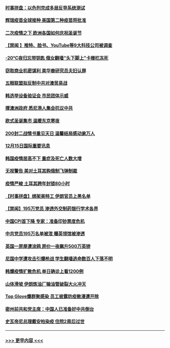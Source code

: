 #### [时事拼盘：以色列完成多层反导系统测试](../pages/prog202/a103010759.md?t=12160802) 
#### [辉瑞疫苗全球接种 美国第二种疫苗将批准](../pages/prog202/a103010743.md?t=12160802) 
#### [二次疫情之下 欧洲各国如何庆祝圣诞节](../pages/prog202/a103010734.md?t=12160802) 
#### [【禁闻 】推特、脸书、YouTube等9大科技公司被调查](../pages/prog202/a103010674.md?t=12160802) 
#### [-20℃夜归忘带钥匙 俄女翻墙“头下脚上”卡栅栏冻死](../pages/prog202/a103010406.md?t=12160802) 
#### [窃取商业机密谋利 美华裔研究员夫妇认罪](../pages/prog202/a103010579.md?t=12160802) 
#### [五眼联盟拟反制中共对澳贸易战](../pages/prog202/a103010574.md?t=12160802) 
#### [韩选举设备验证会 市民团体示威](../pages/prog202/a103010459.md?t=12160802) 
#### [撑澳洲政府 悉尼港人集会抗议中共](../pages/prog202/a103010374.md?t=12160802) 
#### [欧式圣诞集市 温暖东京寒夜](../pages/prog202/a103010316.md?t=12160802) 
#### [200封二战情书重见天日 温馨结局感动逾万人](../pages/prog202/a103010270.md?t=12160802) 
#### [12月15日国际重要讯息](../pages/prog202/a103010305.md?t=12160802) 
#### [韩国疫情居高不下 重症及死亡人数大增](../pages/prog202/a103010218.md?t=12160802) 
#### [无视警告 美对土耳其购俄制飞弹制裁](../pages/prog202/a103010083.md?t=12160802) 
#### [疫情严峻 土耳其跨年封锁80小时](../pages/prog202/a103010060.md?t=12160802) 
#### [【时事拼盘】绑架美特工 伊朗官员上黑名单](../pages/prog202/a103009851.md?t=12160802) 
#### [【禁闻】195万党员 渗透外交制药银行学术各界](../pages/prog202/a103009824.md?t=12160802) 
#### [中国CPI首下降 专家：准备印钞票度危机](../pages/prog202/a103009723.md?t=12160802) 
#### [中共党员195万名单被泄 曝英领馆被渗透](../pages/prog202/a103009668.md?t=12160802) 
#### [英国一房屋遭涂鸦 房价一夜飙升500万英镑](../pages/prog202/a103009484.md?t=12160802) 
#### [尼国中学遭攻击引爆枪战 学生翻墙逃命数百人下落不明](../pages/prog202/a103009493.md?t=12160802) 
#### [韩爆疫情扩散危机 单日确诊上看1200例](../pages/prog202/a103009479.md?t=12160802) 
#### [山体滑坡 伊朗炼油厂输油管破裂大火冲天](../pages/prog202/a103009450.md?t=12160802) 
#### [Top Glove爆群聚感染 员工披露防疫散漫遭开除](../pages/prog202/a103009374.md?t=12160802) 
#### [密州前共和党主席：中国人已准备好中共倒台](../pages/prog202/a103009379.md?t=12160802) 
#### [史瓦帝尼总理戴安柏染疫 住院2周后过世](../pages/prog202/a103009296.md?t=12160802) 

----
#### [ >>> 更早内容 <<< ](../indexes/prog202-earlier.md)
